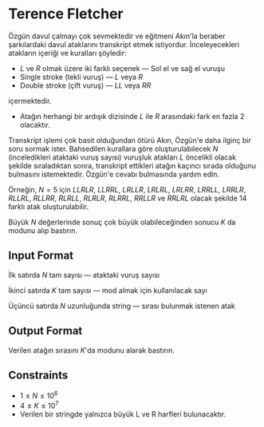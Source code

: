 # Terence Fletcher

Özgün davul çalmayı çok sevmektedir ve eğitmeni Akın'la beraber şarkılardaki davul ataklarını transkript etmek istiyordur. İnceleyecekleri atakların içeriği ve kuralları şöyledir:

- $L$ ve $R$ olmak üzere iki farklı seçenek — Sol el ve sağ el vuruşu
- Single stroke (tekli vuruş) — $L$ veya $R$
- Double stroke (çift vuruş) — $LL$ veya $RR$ 

içermektedir.

- Atağın herhangi bir ardışık dizisinde $L$ ile $R$ arasındaki fark en fazla 2 olacaktır. 

Transkript işlemi çok basit olduğundan ötürü Akın, Özgün'e daha ilginç bir soru sormak ister. Bahsedilen kurallara göre oluşturulabilecek $N$ (inceledikleri ataktaki vuruş sayısı) vuruşluk atakları $L$ öncelikli olacak şekilde sıraladıktan sonra, transkript ettikleri atağın kaçıncı sırada olduğunu bulmasını istemektedir. Özgün'e cevabı bulmasında yardım edin.

Örneğin, $N=5$ için $LLRLR$, $LLRRL$, $LRLLR$, $LRLRL$, $LRLRR$, $LRRLL$, $LRRLR$, $RLLRL$, $RLLRR$, $RLRLL$, $RLRLR$, $RLRRL$, $RRLLR$ ve $RRLRL$ olacak şekilde 14 farklı atak oluşturulabilir. 

Büyük $N$ değerlerinde sonuç çok büyük olabileceğinden sonucu $K$ da modunu alıp bastırın.

## Input Format

İlk satırda $N$ tam sayısı — ataktaki vuruş sayısı

İkinci satırda $K$ tam sayısı — mod almak için kullanılacak sayı

Üçüncü satırda $N$ uzunluğunda string — sırası bulunmak istenen atak

## Output Format

Verilen atağın sırasını $K$'da modunu alarak bastırın.

## Constraints
- $1 \leq N \leq 10^6$
- $4 \leq K \leq 10^7$
- Verilen bir stringde yalnızca büyük L ve R harfleri bulunacaktır.